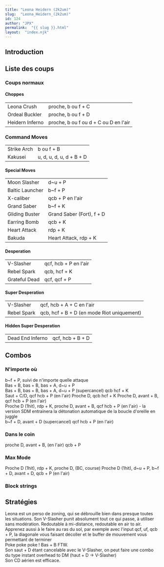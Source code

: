 ```yaml
---
title: "Leona Heidern (2k2um)"
slug:  "Leona_Heidern_(2k2um)"
id: 124
author: "JPX"
permalink:  "{{ slug }}.html"
layout:  "index.njk"
---
```


## Introduction

## Liste des coups

### Coups normaux

#### Choppes

|                 |                                       |
|-----------------|---------------------------------------|
| Leona Crush     | proche, b ou f + C                    |
| Ordeal Buckler  | proche, b ou f + D                    |
| Heidern Inferno | proche, b ou f ou d + C ou D en l'air |

### Command Moves

|             |                          |
|-------------|--------------------------|
| Strike Arch | b ou f + B               |
| Kakusei     | u, d, u, d, u, d + B + D |

#### Special Moves

|                 |                           |
|-----------------|---------------------------|
| Moon Slasher    | d\~u + P                  |
| Baltic Launcher | b\~f + P                  |
| X-caliber       | qcb + P en l'air          |
| Grand Saber     | b\~f + K                  |
| Gliding Buster  | Grand Saber (Fort), f + D |
| Earring Bomb    | qcb + K                   |
| Heart Attack    | rdp + K                   |
| Bakuda          | Heart Attack, rdp + K     |

#### Desperation

|               |                       |
|---------------|-----------------------|
| V-Slasher     | qcf, hcb + P en l'air |
| Rebel Spark   | qcb, hcf + K          |
| Grateful Dead | qcf, qcf + P          |

#### Super Desperation

|             |                                            |
|-------------|--------------------------------------------|
| V-Slasher   | qcf, hcb + A + C en l'air                  |
| Rebel Spark | qcb, hcf + B + D (en mode Riot uniquement) |

#### Hidden Super Desperation

|                  |                  |
|------------------|------------------|
| Dead End Inferno | qcf, hcb + B + D |

## Combos

### N'importe où

b\~f + P, suivi de n'importe quelle attaque  
Bas + B, bas + B, bas + A, d\~u + P  
Bas + B, bas + B, bas + A, d\~u + P (supercancel) qcb hcf + K  
Saut + C/D, qcf hcb + P (en l'air) Proche D, qcb hcf + K Proche D,
avant + B, qcf hcb + P (en l'air)  
Proche D (1hit), rdp + K, proche D, avant + B, qcf hcb + P (en l'air) -
la version SDM entrainera la détonation automatique de la boucle
d'oreille en juggle  
b\~f + D, avant + D (supercancel) qcf hcb + P (en l'air)  

### Dans le coin

proche D, avant + B, (en l'air) qcb + P  

### Max Mode

Proche D (1hit), rdp + K, proche D, (BC, course) Proche D (1hit), d\~u +
P, b\~f + D, avant + D, qcb + P (en l'air)  

### Block strings

## Stratégies

Leona est un perso de zoning, qui se débrouille bien dans presque toutes
les situations. Son V-Slasher punit absolument tout ce qui passe, à
utiliser sans modération. Redoutable à mi-distance, redoutable en air to
air. Apprenez aussi à le faire au ras du sol, par exemple avec l'input
qcf, uf, qcb + P, la diagonale vous faisant décoller et le buffer de
mouvement vous permettant de terminer  
Poke poke poke ! Bas + B FTW.  
Son saut + D étant cancelable avec le V-Slasher, on peut faire une combo
du type instant overhead to DM (haut + D -\> V-Slasher)  
Son CD aérien est efficace.

